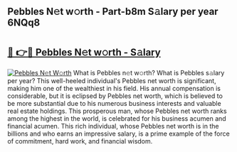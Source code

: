 ## Pebbles N𝚎t w𝚘rth - Part-b8m S𝚊lary per year 6NQq8

# <h2><a href="http://gc0kgv.nevu.top/?p=Pebbles">🔗 👉🔴 Pebbles N𝚎t w𝚘rth - S𝚊lary</a></h2>

[![Pebbles N𝚎t W𝚘rth](https://i.imgur.com/Oavwk0R.jpeg)](http://gc0kgv.nevu.top/?p=Pebbles)
What is Pebbles n𝚎t w𝚘rth? What is Pebbles s𝚊lary per year?
This well-heeled individual's Pebbles net worth is significant, making him one of the wealthiest in his field. His annual compensation is considerable, but it is eclipsed by Pebbles net worth, which is believed to be more substantial due to his numerous business interests and valuable real estate holdings. This prosperous man, whose Pebbles net worth ranks among the highest in the world, is celebrated for his business acumen and financial acumen. This rich individual, whose Pebbles net worth is in the billions and who earns an impressive salary, is a prime example of the force of commitment, hard work, and financial wisdom.
